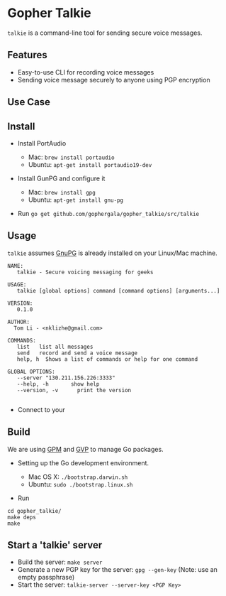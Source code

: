 # Gopher Talkie
`talkie` is a command-line tool for sending secure voice messages.

## Features
* Easy-to-use CLI for recording voice messages
* Sending voice message securely to anyone using PGP encryption


## Use Case
<TODO>

## Install

* Install PortAudio
  * Mac: `brew install portaudio`
  * Ubuntu: `apt-get install portaudio19-dev`

* Install GunPG and configure it
  * Mac: `brew install gpg`
  * Ubuntu: `apt-get install gnu-pg`

* Run `go get github.com/gophergala/gopher_talkie/src/talkie`

## Usage
`talkie` assumes [GnuPG](https://www.gnupg.org/) is already installed on your Linux/Mac machine.

```
NAME:
   talkie - Secure voicing messaging for geeks

USAGE:
   talkie [global options] command [command options] [arguments...]

VERSION:
   0.1.0

AUTHOR:
  Tom Li - <nklizhe@gmail.com>

COMMANDS:
   list   list all messages
   send   record and send a voice message
   help, h  Shows a list of commands or help for one command
   
GLOBAL OPTIONS:
   --server "130.211.156.226:3333"  
   --help, -h       show help
   --version, -v      print the version
   
 ```

* Connect to your
## Build
We are using [GPM](https://github.com/pote/gpm) and [GVP](https://github.com/pote/gvp) to manage Go packages.

* Setting up the Go development environment.
  * Mac OS X: `./bootstrap.darwin.sh`
  * Ubuntu: `sudo ./bootstrap.linux.sh`

* Run

```
cd gopher_talkie/
make deps
make
```

## Start a 'talkie' server
* Build the server: `make server`
* Generate a new PGP key for the server: `gpg --gen-key` (Note: use an empty passphrase)
* Start the server: `talkie-server --server-key <PGP Key>`


